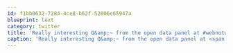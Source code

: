 ```yaml
---
id: f1bb0632-7284-4ce8-b62f-52006e65947a
blueprint: text
category: twitter
title: 'Really interesting Q&amp;~ from the open data panel at #webnotwar'
caption: 'Really interesting Q&amp;~ from the open data panel at <span class="hashtag hashtag_local">#<a href="http://tweettemp.darylchymko.ca/?tag=webnotwar">webnotwar</a>'
---
```

